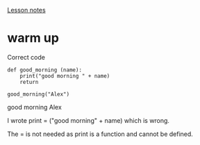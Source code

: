 [Lesson notes](https://learningcentral.cf.ac.uk/bbcswebdav/pid-4458206-dt-content-rid-7878557_2/courses/1718-CM6114/3_Conditionals_Flow_Control_InClass.pdf)

# warm up
Correct code
```
def good_morning (name):
    print("good morning " + name)
    return
    
good_morning("Alex")
```
good morning Alex

I wrote print = ("good morning" + name) which is wrong. 

The = is not needed as print is a function and cannot be defined.
